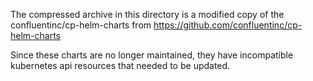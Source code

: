 The compressed archive in this directory is a modified copy of the confluentinc/cp-helm-charts from <https://github.com/confluentinc/cp-helm-charts>

Since these charts are no longer maintained, they have incompatible kubernetes api resources that needed to be updated.
